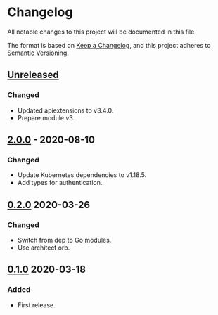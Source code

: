 # Changelog

All notable changes to this project will be documented in this file.

The format is based on [Keep a Changelog](https://keepachangelog.com/en/1.0.0/),
and this project adheres to [Semantic Versioning](https://semver.org/spec/v2.0.0.html).

## [Unreleased]

### Changed

- Updated apiextensions to v3.4.0.
- Prepare module v3.

## [2.0.0] - 2020-08-10

### Changed

- Update Kubernetes dependencies to v1.18.5.
- Add types for authentication.

## [0.2.0] 2020-03-26

### Changed

- Switch from dep to Go modules.
- Use architect orb.

## [0.1.0] 2020-03-18

### Added

- First release.

[Unreleased]: https://github.com/giantswarm/kubeconfig/compare/v2.0.0...HEAD
[2.0.0]: https://github.com/giantswarm/kubeconfig/compare/v0.2.0...v2.0.0
[0.2.0]: https://github.com/giantswarm/helmclient/compare/v0.1.0...v0.2.0

[0.1.0]: https://github.com/giantswarm/kubeconfig/releases/tag/v0.1.0
